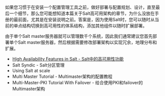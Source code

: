 如果您习惯于在安装一个配置管理工具之前，做好部署与配置规划、设计，直至最后一个细节，那么您可能想知道本篇关于Salt高可用架构的章节，为什么没放在手册的最前面，尤其是在安装说明之前。答案是，因为使用Salt时，您可以随时从当前的单点结构切换到高可用性的体系结构，添加其他组件以随时扩展部署。

由于单个Salt master服务器就可以管理数千个系统，因此我们通常建议您首先部署单个Salt master服务器，然后根据需要修改部署架构以实现冗余，地理分布和扩展。

- [High Availability Features in Salt - Salt中的高可用性功能](https://github.com/watermelonbig/SaltStack-Chinese-ManualBook/blob/master/chapter20/20-1.High-Availability-Features-in-Salt-Salt中的高可用性功能.md)
- Salt Syndic - Salt分区管理
- Using Salt at scale
- Multi Master Tutorial - Multimaster架构的配置教程
- Multi-Master-PKI Tutorial With Failover - 给合使用PKI和failover的Multimaster架构
